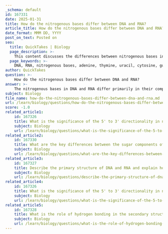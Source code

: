 ```yaml
---
_schema: default
id: 167331
date: 2025-01-31
title: How do the nitrogenous bases differ between DNA and RNA?
article_title: How do the nitrogenous bases differ between DNA and RNA?
date_format: MMM DD, YYYY
post_on_text: Posted on
seo:
  title: QuickTakes | Biology
  page_description: >-
    This content discusses the differences between nitrogenous bases in DNA and RNA, including types of bases, base pairing, structural differences, and functional implications.
  page_keywords: >-
    DNA, RNA, nitrogenous bases, adenine, thymine, uracil, cytosine, guanine, base pairing, structural differences, double-stranded, single-stranded, genetic blueprint, protein synthesis, regulatory functions
author: QuickTakes
question: >-
    How do the nitrogenous bases differ between DNA and RNA?
answer: >-
    The nitrogenous bases in DNA and RNA differ primarily in their composition and structure. Here are the key differences:\n\n1. **Types of Nitrogenous Bases**:\n   - **DNA** contains four nitrogenous bases:\n     - Adenine (A)\n     - Thymine (T)\n     - Cytosine (C)\n     - Guanine (G)\n   - **RNA** also contains four nitrogenous bases, but it substitutes one base:\n     - Adenine (A)\n     - Uracil (U) (replaces thymine)\n     - Cytosine (C)\n     - Guanine (G)\n\n2. **Base Pairing**:\n   - In DNA, the base pairing occurs as follows:\n     - Adenine (A) pairs with Thymine (T) through two hydrogen bonds.\n     - Guanine (G) pairs with Cytosine (C) through three hydrogen bonds.\n   - In RNA, the base pairing is slightly different due to the presence of uracil:\n     - Adenine (A) pairs with Uracil (U) through two hydrogen bonds.\n     - Guanine (G) still pairs with Cytosine (C) through three hydrogen bonds.\n\n3. **Structural Differences**:\n   - The presence of thymine in DNA and uracil in RNA is a significant distinction. Thymine has a methyl group that uracil lacks, which contributes to the stability of DNA.\n   - Additionally, DNA is typically double-stranded and forms a double helix, while RNA is usually single-stranded and can fold into various shapes.\n\n4. **Functional Implications**:\n   - The differences in nitrogenous bases contribute to the distinct roles of DNA and RNA in biological systems. DNA serves primarily as the genetic blueprint for organisms, while RNA plays a crucial role in protein synthesis and various regulatory functions.\n\nIn summary, the primary differences between the nitrogenous bases of DNA and RNA lie in the presence of thymine in DNA and uracil in RNA, which affects base pairing and the overall structure and function of these nucleic acids.
subject: Biology
file_name: how-do-the-nitrogenous-bases-differ-between-dna-and-rna.md
url: /learn/biology/questions/how-do-the-nitrogenous-bases-differ-between-dna-and-rna
score: -1.0
related_article1:
    id: 167326
    title: What is the significance of the 5' to 3' directionality in nucleic acids?
    subject: Biology
    url: /learn/biology/questions/what-is-the-significance-of-the-5-to-3-directionality-in-nucleic-acids
related_article2:
    id: 167330
    title: What are the key differences between the sugar components of DNA and RNA?
    subject: Biology
    url: /learn/biology/questions/what-are-the-key-differences-between-the-sugar-components-of-dna-and-rna
related_article3:
    id: 167327
    title: Describe the primary structure of DNA and RNA and explain how they differ.
    subject: Biology
    url: /learn/biology/questions/describe-the-primary-structure-of-dna-and-rna-and-explain-how-they-differ
related_article4:
    id: 167326
    title: What is the significance of the 5' to 3' directionality in nucleic acids?
    subject: Biology
    url: /learn/biology/questions/what-is-the-significance-of-the-5-to-3-directionality-in-nucleic-acids
related_article5:
    id: 167328
    title: What is the role of hydrogen bonding in the secondary structure of DNA?
    subject: Biology
    url: /learn/biology/questions/what-is-the-role-of-hydrogen-bonding-in-the-secondary-structure-of-dna
---
```


&nbsp;